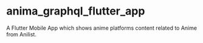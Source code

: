 # anima_graphql_flutter_app
A Flutter Mobile App which shows anime platforms content related to Anime from Anilist.
